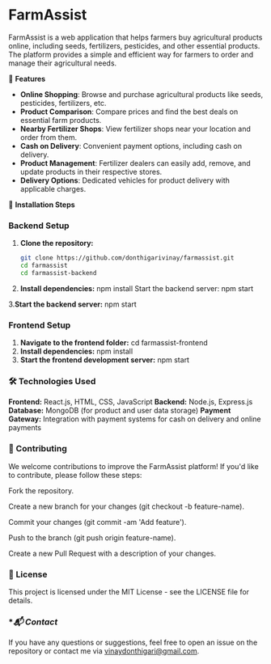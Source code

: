 # FarmAssist

FarmAssist is a web application that helps farmers buy agricultural products online, including seeds, fertilizers, pesticides, and other essential products. The platform provides a simple and efficient way for farmers to order and manage their agricultural needs.

🌟 **Features**

- **Online Shopping**: Browse and purchase agricultural products like seeds, pesticides, fertilizers, etc.
- **Product Comparison**: Compare prices and find the best deals on essential farm products.
- **Nearby Fertilizer Shops**: View fertilizer shops near your location and order from them.
- **Cash on Delivery**: Convenient payment options, including cash on delivery.
- **Product Management**: Fertilizer dealers can easily add, remove, and update products in their respective stores.
- **Delivery Options**: Dedicated vehicles for product delivery with applicable charges.

🚀 **Installation Steps**
### **Backend Setup**
1. **Clone the repository:**
   ```bash
   git clone https://github.com/donthigarivinay/farmassist.git
   cd farmassist
   cd farmassist-backend

2. **Install dependencies:**
   npm install
   Start the backend server:
   npm start

3.**Start the backend server:**
npm start

### **Frontend Setup**
1. **Navigate to the frontend folder:**
cd farmassist-frontend
2. **Install dependencies:**
   npm install
3. **Start the frontend development server:**
   npm start

### **🛠️ Technologies Used**

**Frontend:** React.js, HTML, CSS, JavaScript
**Backend:** Node.js, Express.js
**Database:** MongoDB (for product and user data storage)
**Payment Gateway:** Integration with payment systems for cash on delivery and online payments

### **🤝 Contributing**
We welcome contributions to improve the FarmAssist platform! If you'd like to contribute, please follow these steps:

Fork the repository.

Create a new branch for your changes (git checkout -b feature-name).

Commit your changes (git commit -am 'Add feature').

Push to the branch (git push origin feature-name).

Create a new Pull Request with a description of your changes.

### **📜 License**
This project is licensed under the MIT License - see the LICENSE file for details.

### **📬 Contact*
If you have any questions or suggestions, feel free to open an issue on the repository or contact me via vinaydonthigari@gmail.com.
